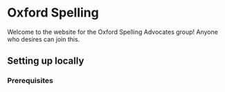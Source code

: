 # Oxford Spelling
Welcome to the website for the Oxford Spelling Advocates group! Anyone who
desires can join this.

## Setting up locally
### Prerequisites

```
